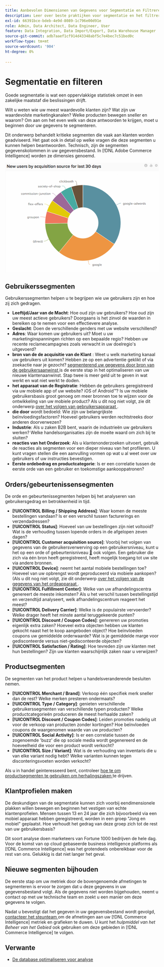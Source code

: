 ```yaml
---
title: Aanbevolen Dimensionen van Gegevens voor Segmentatie en Filtreren
description: Leer over beste praktijken voor segmentatie en het filtreren.
exl-id: 66391bce-bdeb-4e9d-8089-1c796e00d91e
role: Admin, Data Architect, Data Engineer, User
feature: Data Integration, Data Import/Export, Data Warehouse Manager
source-git-commit: adb7aaef1cf914d43348abf5c7e4bec7c51bed0c
workflow-type: tm+mt
source-wordcount: '904'
ht-degree: 0%

---
```


# Segmentatie en filteren

Goede segmentatie is wat een oppervlakkige statistiek omzet in een zakelijke maatstaf die beslissingen drijft.

Wilt u weten wie uw meest waardevolle klanten zijn? Wat zijn uw waardevolste marketingkanalen? Welke producten bewegen sneller en waarom? Om aan om het even welk van deze antwoorden te krijgen, moet u beginnen door uw gegevens te segmenteren.

Dit onderwerp behandelt kritieke segmenten die vaak aan klanten worden geadviseerd. Het gaat ook in detail op welke vragen die deze segmenten u kunnen helpen beantwoorden. Technisch, zijn de segmenten gegevenskolommen in uw gegevensbestand. In [!DNL Adobe Commerce Intelligence] worden ze dimensies genoemd.

![](../../mbi/assets/mbi-critical-segments.png)


## Gebruikerssegmenten

Gebruikerssegmenten helpen u te begrijpen wie uw gebruikers zijn en hoe zij zich gedragen.

* **Leeftijd/Jaar van de Macht**: Hoe oud zijn uw gebruikers? Hoe oud zijn uw meest actieve gebruikers? Doorgaans is het zinvol de waarden in bereiken op te nemen voor een effectievere analyse.
* **Geslacht**: Doen de verschillende genders met uw website verschillend?
* **Adres**: Waar komen uw gebruikers uit? Moet u uw marketinginspanningen richten op een bepaalde regio? Hebben uw recente reclamecampagnes zoals verwacht in uw doelregio&#39;s uitgevoerd?
* **bron van de de acquisitie van de Klant** \: Weet u welk marketing kanaal uw gebruikers uit komen? Hebben ze op een advertentie geklikt of via zoekactie naar je gezocht? [ segmenterend uw gegevens door bron van de gebruikersaanwinst ](../data-analyst/analysis/google-track-user-acq.md) is de eerste stap in het optimaliseren van uw nieuwe klantenaanwinst. Stap twee is meer geld uit te geven in wat werkt en wat niet werkt te doden.
* **het apparaat van de Registratie**: Hebben de gebruikers geregistreerd via uw mobiele app of uw website? iOS of Android™? Is uw mobiele gebruikersbasis groot genoeg om meer bronnen toe te wijzen voor de ontwikkeling van uw mobiele product? Als u dit nog niet volgt, zie dit onderwerp [ over het volgen van gebruikersapparaat ](../data-analyst/analysis/track-usr-dev-browser.md).
* **die door** wordt bedoeld: Wie zijn uw belangrijkste beïnvloedingsfactoren? Hoeveel gebruikers werden rechtstreeks door anderen doorverwezen?
* **Industrie**: Als u zaken B2B bent, waarin de industrieën uw gebruikers werken? Welke handelsorganisaties zijn de moeite waard om zich bij te sluiten?
* **reacties van het Onderzoek**: Als u klantenonderzoeken uitvoert, gebruik de reacties als segmenten voor een dieper niveau van het profileren. U kunt vragen stellen die een aanvulling vormen op wat u al weet over uw gebruikers of uw instructies bevestigen.
* **Eerste ordebedrag en productcategorie**: Is er een correlatie tussen de eerste orde van een gebruiker en toekomstige aankooppatronen?

## Orders/gebeurtenissensegmenten

De orde en gebeurtenissegmenten helpen bij het analyseren van gebruikersgedrag en betrokkenheid in tijd.

* **[!UICONTROL Billing / Shipping Address]**: Waar komen de meeste bestellingen vandaan? Is er een verschil tussen facturerings en verzendadressen?
* **[!UICONTROL Status]**: Hoeveel van uw bestellingen zijn niet voltooid? Wat is de verhouding tussen lopende orders in de afgelopen zeven dagen?
* **[!UICONTROL Customer acquisition source]**: Voorbij het volgen van gegevens van de gebruikersverwerving op een gebruikersniveau, kunt u het op een orde of gebeurtenisniveau [&#128279;](../data-analyst/analysis/google-track-user-acq.md) ook  volgen. Een gebruiker die zich via één bron heeft geregistreerd, heeft mogelijk toegang tot uw site via andere bronnen.
* **[!UICONTROL Device]**: neemt het aantal mobiele bestellingen toe? Hoeveel van uw opbrengst wordt geproduceerd via mobiele aankopen? (Als u dit nog niet volgt, zie dit onderwerp [ over het volgen van de gegevens van het ordeapparaat ](../data-analyst/analysis/track-usr-dev-browser.md).
* **[!UICONTROL Fulfillment Center]**: Welke van uw afhandelingscentra genereert de meeste inkomsten? Als u het verschil tussen bestellingstijd en verzendtijd analyseert, welk afhandelingscentrum reageert het meest?
* **[!UICONTROL Delivery Carrier]**: Welke is de populairste vervoerder? Welke drager heeft het minste aantal teruggekeerde punten?
* **[!UICONTROL Discount / Coupon Codes]**: genereren uw promoties eigenlijk extra zaken? Hoeveel extra objecten hebben uw klanten gekocht naast het te koop aangeboden object? Hoe beïnvloeden coupons uw gemiddelde orderwaarde? Wat is je gemiddelde marge voor gedisconteerde versus niet-gedisconteerde objecten?
* **[!UICONTROL Satisfaction / Rating]**: Hoe tevreden zijn uw klanten met hun bestellingen? Zijn uw klanten waarschijnlijk zaken naar u verwijzen?

## Productsegmenten

De segmenten van het product helpen u handelsveranderende besluiten nemen.

* **[!UICONTROL Merchant / Brand]**: Verkoop één specifiek merk sneller dan de rest? Welke merken presteren ondermaats?
* **[!UICONTROL Type / Category]**: genieten verschillende gebruikerssegmenten van verschillende typen producten? Welke productcategorieën produceren de meest herhaalde zaken?
* **[!UICONTROL Discount / Coupon Codes]**: Leiden promoties nadelig uit voor de verkoop van producten zonder kortingen? Hoe beïnvloeden coupons de waargenomen waarde van uw producten?
* **[!UICONTROL Social Activity]**: Is er een correlatie tussen de zogenoemde &#39;buzz&#39; die op sociale media wordt gegenereerd en de hoeveelheid die voor een product wordt verkocht?
* **[!UICONTROL Size / Variant]**: Wat is de verhouding van inventaris die u van elke variant nodig hebt? Welke varianten kunnen tegen disconteringsvoeten worden verkocht?

Als u in handel geinteresseerd bent, controleer [ hoe te om productsegmenten te gebruiken om herhalingszaken ](../data-analyst/analysis/most-value-source-channel.md) te drijven.

## Klantprofielen maken

De deskundigen van de segmentatie kunnen zich voorbij eendimensionele plakken willen bewegen en beginnen het vestigen van echte klantenprofielen. Mensen tussen 13 en 24 jaar die zich bijvoorbeeld via een mobiel apparaat hebben geregistreerd, worden in een groep &quot;Jong en mobiel&quot; geplaatst. Hoe verhoudt het gedrag van deze groep zich tot de rest van uw gebruikersbasis?

Dit soort analyse doen marketeers van Fortune 1000 bedrijven de hele dag. Voor de komst van op cloud gebaseerde business intelligence platforms als [!DNL Commerce Intelligence] was het grotendeels onbereikbaar voor de rest van ons. Gelukkig is dat niet langer het geval.

## Nieuwe segmenten bijhouden

De eerste stap om uw metriek door de bovengenoemde afmetingen te segmenteren is ervoor te zorgen dat u deze gegevens in uw gegevensbestand volgt. Als de gegevens niet worden bijgehouden, neemt u contact op met uw technische team en zoekt u een manier om deze gegevens te volgen.

Nadat u bevestigt dat het gegeven in uw gegevensbestand wordt gevolgd, [ contacteer het steunteam ](https://experienceleague.adobe.com/docs/commerce-knowledge-base/kb/troubleshooting/miscellaneous/mbi-service-policies.html?lang=nl-NL) om de afmetingen aan uw [!DNL Commerce Intelligence] metriek en grafieken te duwen. U kunt het *hulpmiddel van het Beheer van het Gebied* ook gebruiken om deze gebieden in [!DNL Commerce Intelligence] te volgen.

## Verwante

* [De database optimaliseren voor analyse](../best-practices/opt-db-analysis.md)
